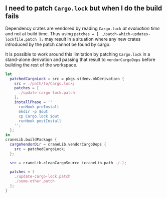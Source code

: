 ## I need to patch `Cargo.lock` but when I do the build fails

Dependency crates are vendored by reading `Cargo.lock` _at evaluation time_ and
not at build time. Thus using `patches = [ ./patch-which-updates-lockfile.patch ];`
may result in a situation where any new crates introduced by the patch cannot be
found by cargo.

It is possible to work around this limitation by patching `Cargo.lock` in a
stand-alone derivation and passing that result to `vendorCargoDeps` before
building the rest of the workspace.

```nix
let
  patchedCargoLock = src = pkgs.stdenv.mkDerivation {
    src = ./path/to/Cargo.lock;
    patches = [
      ./update-cargo-lock.patch
    ];
    installPhase = ''
      runHook preInstall
      mkdir -p $out
      cp Cargo.lock $out
      runHook postInstall
    '';
  };
in
craneLib.buildPackage {
  cargoVendorDir = craneLib.vendorCargoDeps {
    src = patchedCargoLock;
  };

  src = craneLib.cleanCargoSource (craneLib.path ./.);

  patches = [
    ./update-cargo-lock.patch
    ./some-other.patch
  ];
}
```
